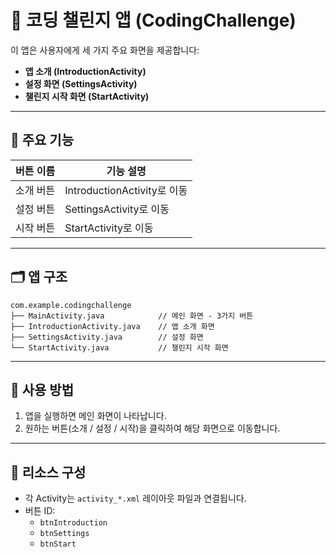 
# 📱 코딩 챌린지 앱 (CodingChallenge)

이 앱은 사용자에게 세 가지 주요 화면을 제공합니다:

- **앱 소개 (IntroductionActivity)**
- **설정 화면 (SettingsActivity)**
- **챌린지 시작 화면 (StartActivity)**

---

## 🔧 주요 기능

| 버튼 이름     | 기능 설명                         |
|--------------|----------------------------------|
| 소개 버튼     | IntroductionActivity로 이동          |
| 설정 버튼     | SettingsActivity로 이동              |
| 시작 버튼     | StartActivity로 이동                 |

---

## 🗂️ 앱 구조

```
com.example.codingchallenge
├── MainActivity.java            // 메인 화면 - 3가지 버튼
├── IntroductionActivity.java    // 앱 소개 화면
├── SettingsActivity.java        // 설정 화면
└── StartActivity.java           // 챌린지 시작 화면
```

---

## 📌 사용 방법

1. 앱을 실행하면 메인 화면이 나타납니다.
2. 원하는 버튼(소개 / 설정 / 시작)을 클릭하여 해당 화면으로 이동합니다.

---

## 📁 리소스 구성

- 각 Activity는 `activity_*.xml` 레이아웃 파일과 연결됩니다.
- 버튼 ID:
  - `btnIntroduction`
  - `btnSettings`
  - `btnStart`
